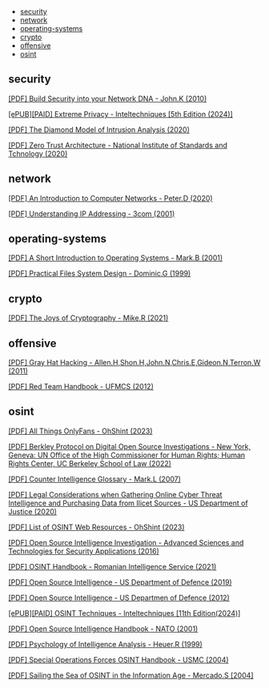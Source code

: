 - [security](#security)
- [network](#network)
- [operating-systems](#operating-systems)
- [crypto](#crypto)
- [offensive](#offensive)
- [osint](#osint)
  
## security

[[PDF] Build Security into your Network DNA - John.K (2010)](https://www.virtualstarmedia.com/downloads/Forrester_zero_trust_DNA.pdf)

[[ePUB][PAID] Extreme Privacy - Inteltechniques [5th Edition (2024)]](https://inteltechniques.com/book7.html)

[[PDF] The Diamond Model of Intrusion Analysis (2020)](https://www.threatintel.academy/wp-content/uploads/2020/07/diamond-model.pdf)

[[PDF] Zero Trust Architecture - National Institute of Standards and Tchnology (2020)](https://nvlpubs.nist.gov/nistpubs/SpecialPublications/NIST.SP.800-207.pdf)

## network

[[PDF] An Introduction to Computer Networks - Peter.D (2020)](https://intronetworks.cs.luc.edu/current1/ComputerNetworks.pdf)

[[PDF] Understanding IP Addressing - 3com (2001)](https://pages.di.unipi.it/ricci/501302.pdf)

## operating-systems

[[PDF] A Short Introduction to Operating Systems - Mark.B (2001)](https://markburgess.org/os/os.pdf)

[[PDF] Practical Files System Design - Dominic.G (1999)](https://www.nobius.org/dbg/practical-file-system-design.pdf)


## crypto

[[PDF] The Joys of Cryptography - Mike.R (2021)](https://joyofcryptography.com/pdf/book.pdf)

## offensive

[[PDF] Gray Hat Hacking - Allen.H,Shon.H,John.N,Chris.E,Gideon.N,Terron.W (2011)](https://pages.cs.wisc.edu/~ace/media/gray-hat-hacking.pdf)

[[PDF] Red Team Handbook - UFMCS (2012)](https://web.archive.org/web/20240228065712/http://bib.opensourceintelligence.biz/STORAGE/2012.%20Red%20Team%20Handbook.pdf)

## osint

[[PDF] All Things OnlyFans - OhShint (2023)](https://2151249094-files.gitbook.io/~/files/v0/b/gitbook-x-prod.appspot.com/o/spaces%2f-mkyelmibvwvhksgo_iy%2fuploads%2fjvykujqmkkgkb8gby9ov%2fohshint_all_things_osint_and_onlyfans_light.pdf?alt=media&token=8b07ad7f-bf7c-4453-b268-5f7e41f50b62)

[[PDF] Berkley Protocol on Digital Open Source Investigations - New York, Geneva: UN Office of the High Commissioner for Human Rights; Human Rights Center, UC Berkeley School of Law (2022)](https://www.ohchr.org/sites/default/files/2024-01/OHCHR_BerkeleyProtocol.pdf)

[[PDF] Counter Intelligence Glossary - Mark.L (2007)](https://irp.fas.org/eprint/ci-glossary.pdf)

[[PDF] Legal Considerations when Gathering Online Cyber Threat Intelligence and Purchasing Data from Ilicet Sources - US Department of Justice (2020)](https://www.justice.gov/criminal/criminal-ccips/page/file/1252341/dl?inline=)

[[PDF] List of OSINT Web Resources - OhShint (2023)](https://2151249094-files.gitbook.io/~/files/v0/b/gitbook-x-prod.appspot.com/o/spaces%2f-mkyelmibvwvhksgo_iy%2fuploads%2faasxuxtf8bbpv8j5jefr%2f1_complete_list_of_osint_web_resources_light_ohshint.pdf?alt=media&token=abe1890c-27dd-4dce-87b0-484a55fda4ed)


[[PDF] Open Source Intelligence Investigation - Advanced Sciences and Technologies for Security Applications (2016)](https://web.archive.org/web/20210903190138/https://bib.opensourceintelligence.biz/STORAGE/2016.%20Open%20source%20intelligence%20investigation.pdf)

[[PDF] OSINT Handbook - Romanian Intelligence Service (2021)](https://web.archive.org/web/20210903190205/https://bib.opensourceintelligence.biz/STORAGE/OSINT%20Handbook.pdf)

[[PDF] Open Source Intelligence - US Department of Defence (2019)](https://irp.fas.org/doddir/army/atp2-22-9-2017.pdf)

[[PDF] Open Source Intelligence - US Departmen of Defence (2012)](https://irp.fas.org/doddir/army/atp2-22-9.pdf)

[[ePUB][PAID] OSINT Techniques - Inteltechniques [11th Edition(2024)]](https://inteltechniques.com/book1.html)

[[PDF] Open Source Intelligence Handbook - NATO (2001)](https://web.archive.org/web/20210126020538/http://www.oss.net/dynamaster/file_archive/030201/ca5fb66734f540fbb4f8f6ef759b258c/NATO%20OSINT%20Handbook%20v1.2%20-%20Jan%202002.pdf)

[[PDF] Psychology of Intelligence Analysis - Heuer.R (1999)](https://www.ialeia.org/docs/psychology_of_intelligence_analysis.pdf)

[[PDF] Special Operations Forces OSINT Handbook - USMC (2004)](https://web.archive.org/web/20210903190144/https://bib.opensourceintelligence.biz/STORAGE/2004.%20Special%20operations%20forces%20open%20source%20intellingence%20(OSINT)%20handbook.pdf)

[[PDF] Sailing the Sea of OSINT in the Information Age - Mercado.S [2004]](https://web.archive.org/web/20210903190116/https://bib.opensourceintelligence.biz/STORAGE/2004.%20Sailing%20the%20sea%20of%20OSINT.pdf)
